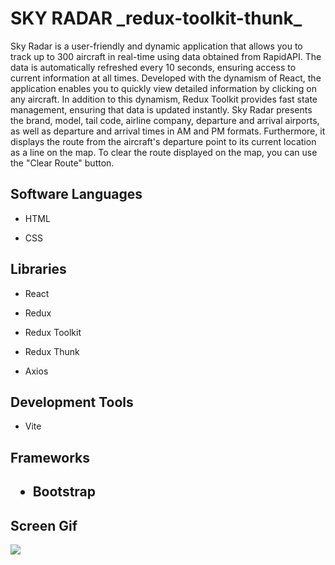 <h1>SKY RADAR _redux-toolkit-thunk_</h1>

Sky Radar is a user-friendly and dynamic application that allows you to track up to 300 aircraft in real-time using data obtained from RapidAPI. The data is automatically refreshed every 10 seconds, ensuring access to current information at all times. Developed with the dynamism of React, the application enables you to quickly view detailed information by clicking on any aircraft. In addition to this dynamism, Redux Toolkit provides fast state management, ensuring that data is updated instantly. Sky Radar presents the brand, model, tail code, airline company, departure and arrival airports, as well as departure and arrival times in AM and PM formats. Furthermore, it displays the route from the aircraft's departure point to its current location as a line on the map. To clear the route displayed on the map, you can use the "Clear Route" button.

<h2> Software Languages </h2>

- HTML

- CSS

<h2> Libraries </h2>

- React

- Redux

- Redux Toolkit

- Redux Thunk

- Axios

<h2> Development Tools </h2>

- Vite

<h2> Frameworks <h2>

- Bootstrap

<h2> Screen Gif </h2>

![](sky.gif)